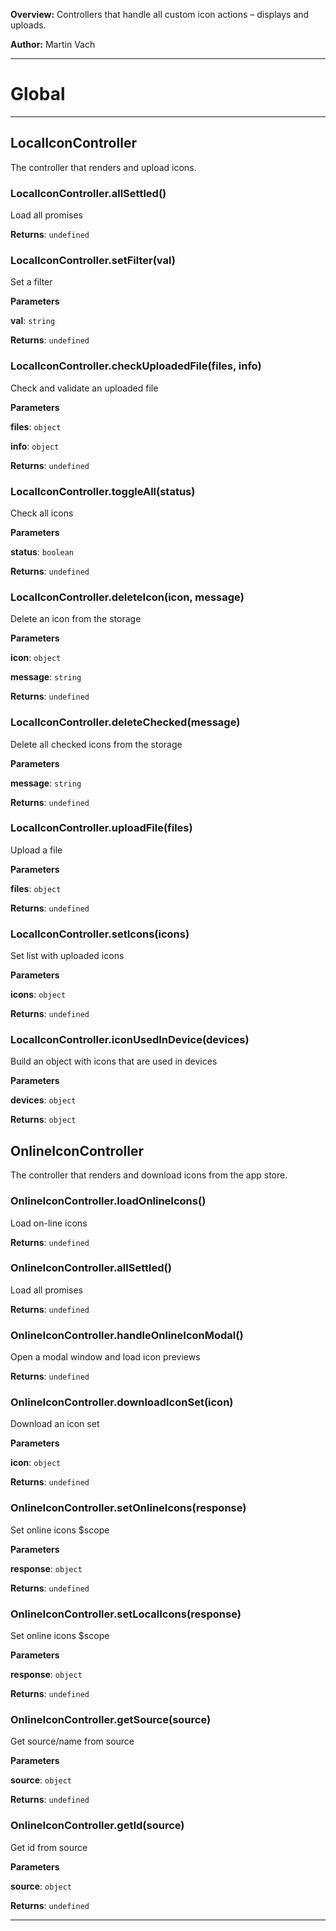 **Overview:** Controllers that handle all custom icon actions – displays and uploads.



**Author:** Martin Vach




* * *

# Global





* * *

## LocalIconController
The controller that renders and upload icons.

### LocalIconController.allSettled() 

Load all promises

**Returns**: `undefined`

### LocalIconController.setFilter(val) 

Set a filter

**Parameters**

**val**: `string`

**Returns**: `undefined`

### LocalIconController.checkUploadedFile(files, info) 

Check and validate an uploaded file

**Parameters**

**files**: `object`

**info**: `object`

**Returns**: `undefined`

### LocalIconController.toggleAll(status) 

Check all icons

**Parameters**

**status**: `boolean`

**Returns**: `undefined`

### LocalIconController.deleteIcon(icon, message) 

Delete an icon from the storage

**Parameters**

**icon**: `object`

**message**: `string`

**Returns**: `undefined`

### LocalIconController.deleteChecked(message) 

Delete all checked icons from the storage

**Parameters**

**message**: `string`

**Returns**: `undefined`

### LocalIconController.uploadFile(files) 

Upload a file

**Parameters**

**files**: `object`

**Returns**: `undefined`

### LocalIconController.setIcons(icons) 

Set list with uploaded icons

**Parameters**

**icons**: `object`

**Returns**: `undefined`

### LocalIconController.iconUsedInDevice(devices) 

Build an object with icons that are used in devices

**Parameters**

**devices**: `object`

**Returns**: `object`


## OnlineIconController
The controller that renders and download icons from the app store.

### OnlineIconController.loadOnlineIcons() 

Load on-line icons

**Returns**: `undefined`

### OnlineIconController.allSettled() 

Load all promises

**Returns**: `undefined`

### OnlineIconController.handleOnlineIconModal() 

Open a modal window and load icon previews

**Returns**: `undefined`

### OnlineIconController.downloadIconSet(icon) 

Download an icon set

**Parameters**

**icon**: `object`

**Returns**: `undefined`

### OnlineIconController.setOnlineIcons(response) 

Set online icons $scope

**Parameters**

**response**: `object`

**Returns**: `undefined`

### OnlineIconController.setLocalIcons(response) 

Set online icons $scope

**Parameters**

**response**: `object`

**Returns**: `undefined`

### OnlineIconController.getSource(source) 

Get source/name from source

**Parameters**

**source**: `object`

**Returns**: `undefined`

### OnlineIconController.getId(source) 

Get id from source

**Parameters**

**source**: `object`

**Returns**: `undefined`



* * *
